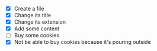 - [X] Create a file
- [X] Change its title
- [X] Change its extension
- [X] Add some content
- [ ] Buy some cookies
- [X] Not be able to buy cookies because it's pouring outside 
